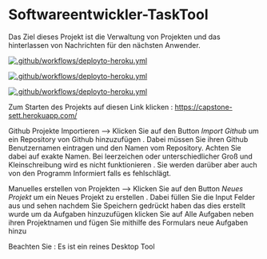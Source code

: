 # Softwareentwickler-TaskTool
Das Ziel dieses Projekt ist die Verwaltung von Projekten und das hinterlassen von Nachrichten für den nächsten Anwender. 

[![.github/workflows/deployto-heroku.yml](https://github.com/davidebschke/Softwareentwickler-TaskTool/actions/workflows/deployto-heroku.yml/badge.svg)](https://github.com/davidebschke/Softwareentwickler-TaskTool/actions/workflows/deployto-heroku.yml)

[![.github/workflows/deployto-heroku.yml](https://github.com/davidebschke/Softwareentwickler-TaskTool/actions/workflows/build.yml/badge.svg)](https://github.com/davidebschke/Softwareentwickler-TaskTool/actions/workflows/build.yml)

[![.github/workflows/deployto-heroku.yml](https://github.com/davidebschke/Softwareentwickler-TaskTool/actions/workflows/sonar-frontend.yml/badge.svg)](https://github.com/davidebschke/Softwareentwickler-TaskTool/actions/workflows/sonar-frontend.yml)

Zum Starten des Projekts auf diesen Link klicken : https://capstone-sett.herokuapp.com/

Github Projekte Importieren --> Klicken Sie auf den Button *Import Github* um ein Repository von Github hinzuzufügen . Dabei müssen Sie ihren Github      Benutzernamen eintragen und den Namen vom Repository. Achten Sie dabei auf exakte Namen. Bei leerzeichen oder	unterschiedlicher Groß und Kleinschreibung wird es nicht funktionieren . Sie werden darüber aber auch von den Programm Informiert falls es fehlschlägt.

Manuelles erstellen von Projekten --> Klicken Sie auf den Button *Neues Projekt* um ein Neues Projekt zu erstellen . Dabei füllen Sie die Input Felder aus und sehen nachdem Sie Speichern gedrückt haben das dies erstellt wurde um da Aufgaben hinzuzufügen klicken Sie auf Alle Aufgaben neben ihren Projektnamen und fügen Sie mithilfe des Formulars neue Aufgaben hinzu


Beachten Sie : Es ist ein reines Desktop Tool
